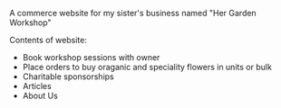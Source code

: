 A commerce website for my sister's business named "Her Garden Workshop" 

Contents of website:
  - Book workshop sessions with owner
  - Place orders to buy oraganic and speciality flowers in units or bulk
  - Charitable sponsorships
  - Articles
  - About Us
